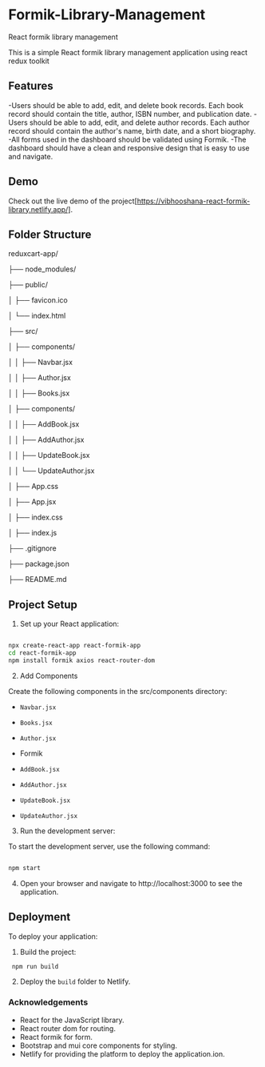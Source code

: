 # Formik-Library-Management
React formik library management

This is a simple React formik library management application using react redux toolkit

## Features

-Users should be able to add, edit, and delete book records. Each book record should contain the title, author, ISBN number, and publication date.
-Users should be able to add, edit, and delete author records. Each author record should contain the author's name, birth date, and a short biography.
-All forms used in the dashboard should be validated using Formik.
-The dashboard should have a clean and responsive design that is easy to use and navigate.

## Demo
Check out the live demo of the project[https://vibhooshana-react-formik-library.netlify.app/].


## Folder Structure

reduxcart-app/

├── node_modules/

├── public/

│ ├── favicon.ico

│ └── index.html

├── src/

│ ├── components/

│ │ ├── Navbar.jsx

│ │ ├── Author.jsx

│ │ ├── Books.jsx

│ ├── components/

│ │ ├── AddBook.jsx

│ │ ├── AddAuthor.jsx

│ │ ├── UpdateBook.jsx

│ │ └── UpdateAuthor.jsx

│ ├── App.css

│ ├── App.jsx

│ ├── index.css

│ ├── index.js

├── .gitignore

├── package.json

├── README.md

## Project Setup

1. Set up your React application:

```bash

npx create-react-app react-formik-app
cd react-formik-app
npm install formik axios react-router-dom

```
2. Add Components

Create the following components in the src/components directory:

- `Navbar.jsx`

- `Books.jsx`

- `Author.jsx`

- Formik

- `AddBook.jsx`
- `AddAuthor.jsx`
- `UpdateBook.jsx`
- `UpdateAuthor.jsx`

3. Run the development server:

To start the development server, use the following command:

```bash

npm start

```

4. Open your browser and navigate to http://localhost:3000 to see the application.

## Deployment

To deploy your application:

1. Build the project:

```bash
 npm run build
```

2. Deploy the `build` folder to Netlify.

### Acknowledgements

- React for the JavaScript library.
- React router dom for routing.
- React formik for form.
- Bootstrap and mui core components for styling. 
- Netlify for providing the platform to deploy the application.ion.
